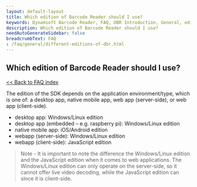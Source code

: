 ```yaml
---
layout: default-layout
title: Which edition of Barcode Reader should I use?
keywords: Dynamsoft Barcode Reader, FAQ, DBR Introduction, General, editions
description: Which edition of Barcode Reader should I use?
needAutoGenerateSidebar: false
breadcrumbText: FAQ
: /faq/general/different-editions-of-dbr.html
---
```


## Which edition of Barcode Reader should I use?

[<< Back to FAQ index](index.md)

The edition of the SDK depends on the application environment/type, which is one of: a desktop app, native mobile app, web app (server-side), or web app (client-side).

- desktop app: Windows/Linux edition
- desktop app (embedded – e.g. raspberry pi): Windows/Linux edition
- native mobile app: iOS/Android edition
- webapp (server-side): Windows/Linux edition
- webapp (client-side): JavaScript edition

> Note - It is important to note the difference the Windows/Linux edition and the JavaScript edition when it comes to web applications. The Windows/Linux edition can only operate on the server-side, so it cannot offer live video decoding, while the JavaScript edition can since it is client-side.
